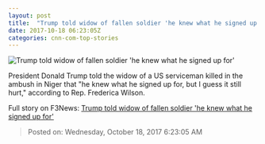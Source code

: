 ```yaml
---
layout: post
title:  "Trump told widow of fallen soldier 'he knew what he signed up for'"
date: 2017-10-18 06:23:05Z
categories: cnn-com-top-stories
---
```


![Trump told widow of fallen soldier 'he knew what he signed up for'](http://cdn.cnn.com/cnnnext/dam/assets/171017234240-frederica-wilson-super-tease.jpg)

President Donald Trump told the widow of a US serviceman killed in the ambush in Niger that "he knew what he signed up for, but I guess it still hurt," according to Rep. Frederica Wilson.


Full story on F3News: [Trump told widow of fallen soldier 'he knew what he signed up for'](http://www.f3nws.com/n/mzDKGE)

> Posted on: Wednesday, October 18, 2017 6:23:05 AM
